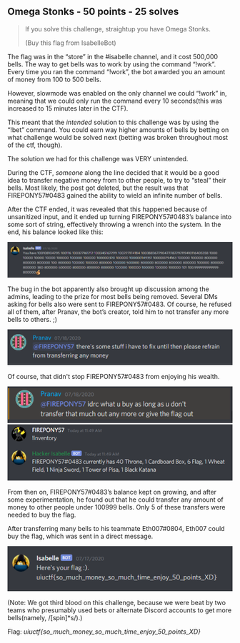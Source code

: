 ## Omega Stonks - 50 points - 25 solves

>If you solve this challenge, straightup you have Omega Stonks.
>
>(Buy this flag from IsabelleBot)

The flag was in the “store” in the #isabelle channel, and it cost 500,000 bells. The way to get bells was to work by using the command “!work”. Every time you ran the command “!work”, the bot awarded you an amount of money from 100 to 500 bells.

However, slowmode was enabled on the only channel we could “!work” in, meaning that we could only run the command every 10 seconds(this was increased to 15 minutes later in the CTF). 

This meant that the *intended* solution to this challenge was by using the “!bet” command. You could earn way higher amounts of bells by betting on what challenge would be solved next (betting was broken throughout most of the ctf, though). 

The solution we had for this challenge was VERY unintended. 

During the CTF, *someone* along the line decided that it would be a good idea to transfer negative money from to other people, to try to “steal” their bells. Most likely, the post got deleted, but the result was that FIREPONY57#0483 gained the ability to wield an infinite number of bells. 

After the CTF ended, it was revealed that this happened because of unsanitized input, and it ended up turning FIREPONY57#0483’s balance into some sort of string, effectively throwing a wrench into the system. In the end, his balance looked like this:

![](Images/omega_stonks/writeup2.PNG)

The bug in the bot apparently also brought up discussion among the admins, leading to the prize for most bells being removed. Several DMs asking for bells also were sent to FIREPONY57#0483. Of course, he refused all of them, after Pranav, the bot’s creator, told him to not transfer any more bells to others. ;) 

![](Images/omega_stonks/writeup3.PNG)

Of course, that didn't stop FIREPONY57#0483 from enjoying his wealth.

![](Images/omega_stonks/writeups43.PNG)
![](Images/omega_stonks/writeups42.PNG)

From then on, FIREPONY57#0483’s balance kept on growing, and after some experimentation, he found out that he could transfer any amount of money to other people under 100999 bells. Only 5 of these transfers were needed to buy the flag. 

After transferring many bells to his teammate Eth007#0804, Eth007 could buy the flag, which was sent in a direct message. 

![](Images/omega_stonks/writeup1.PNG)

(Note: We got third blood on this challenge, because we were beat by two teams who presumably used bets or alternate Discord accounts to get more bells(namely, /[spin]*s/).)

Flag: *uiuctf{so_much_money_so_much_time_enjoy_50_points_XD}*
